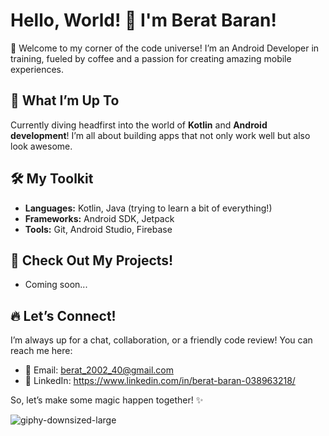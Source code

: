 # Hello, World! 👋 I'm Berat Baran!

🌟 Welcome to my corner of the code universe! I’m an Android Developer in training, fueled by coffee and a passion for creating amazing mobile experiences. 

## 🚀 What I’m Up To
Currently diving headfirst into the world of **Kotlin** and **Android development**! I’m all about building apps that not only work well but also look awesome. 

## 🛠️ My Toolkit
- **Languages:** Kotlin, Java (trying to learn a bit of everything!)
- **Frameworks:** Android SDK, Jetpack
- **Tools:** Git, Android Studio, Firebase

## 🎉 Check Out My Projects!
- Coming soon...

## 🔥 Let’s Connect!
I’m always up for a chat, collaboration, or a friendly code review! You can reach me here:
- 📧 Email: berat_2002_40@gmail.com
- 💼 LinkedIn: https://www.linkedin.com/in/berat-baran-038963218/

So, let’s make some magic happen together! ✨

![giphy-downsized-large](https://github.com/user-attachments/assets/33e5f186-54ec-44db-84fc-bc3497461330)
